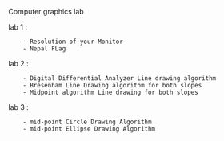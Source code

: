 Computer graphics lab


lab 1 :

        - Resolution of your Monitor        
        - Nepal FLag

lab 2 :

        - Digital Differential Analyzer Line drawing algorithm
        - Bresenham Line Drawing algorithm for both slopes
        - Midpoint algorithm Line drawing for both slopes
        
        
lab 3 :

        - mid-point Circle Drawing Algorithm
        - mid-point Ellipse Drawing Algorithm
